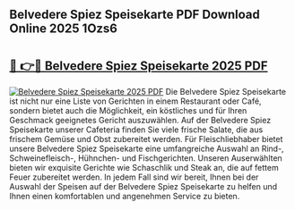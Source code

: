 ## Belvedere Spiez Speisekarte PDF Download Online 2025 1Ozs6

# <h2><a href="http://gcb12n3.nevu.top/?p=Belvedere+Spiez+Speisekarte">🔗 👉🔴 Belvedere Spiez Speisekarte 2025 PDF</a></h2>

[![Belvedere Spiez Speisekarte 2025 PDF](https://i.imgur.com/dBaPXMq.png)](http://gcb12n3.nevu.top/?p=Belvedere+Spiez+Speisekarte)
Die Belvedere Spiez Speisekarte ist nicht nur eine Liste von Gerichten in einem Restaurant oder Café, sondern bietet auch die Möglichkeit, ein köstliches und für Ihren Geschmack geeignetes Gericht auszuwählen. Auf der Belvedere Spiez Speisekarte unserer Cafeteria finden Sie viele frische Salate, die aus frischem Gemüse und Obst zubereitet werden. Für Fleischliebhaber bietet unsere Belvedere Spiez Speisekarte eine umfangreiche Auswahl an Rind-, Schweinefleisch-, Hühnchen- und Fischgerichten. Unseren Auserwählten bieten wir exquisite Gerichte wie Schaschlik und Steak an, die auf fettem Feuer zubereitet werden. In jedem Fall sind wir bereit, Ihnen bei der Auswahl der Speisen auf der Belvedere Spiez Speisekarte zu helfen und Ihnen einen komfortablen und angenehmen Service zu bieten.
